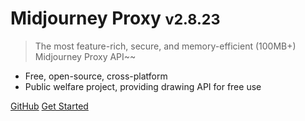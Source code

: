 # Midjourney Proxy <small>v2.8.23</small>

> The most feature-rich, secure, and memory-efficient (100MB+) Midjourney Proxy API~~

- Free, open-source, cross-platform
- Public welfare project, providing drawing API for free use

[GitHub](https://github.com/trueai-org/midjourney-proxy)
[Get Started](#)